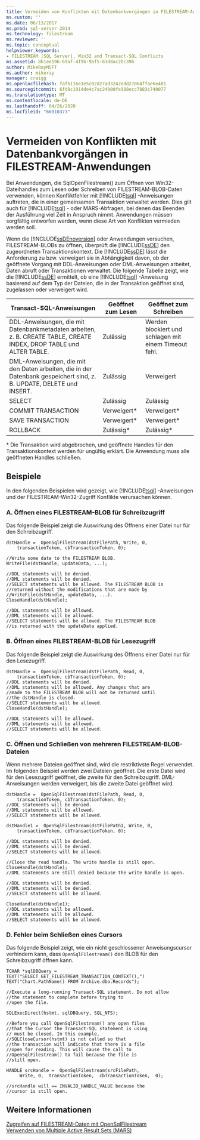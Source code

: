 ```yaml
---
title: Vermeiden von Konflikten mit Datenbankvorgängen in FILESTREAM-Anwendungen | Microsoft-Dokumentation
ms.custom: ''
ms.date: 06/13/2017
ms.prod: sql-server-2014
ms.technology: filestream
ms.reviewer: ''
ms.topic: conceptual
helpviewer_keywords:
- FILESTREAM [SQL Server], Win32 and Transact-SQL Conflicts
ms.assetid: 8b1ee196-69af-4f9b-9bf5-63d8ac2bc39b
author: MikeRayMSFT
ms.author: mikeray
manager: craigg
ms.openlocfilehash: fafb116e1e5c02d27ad3242edd27064ffae6e401
ms.sourcegitcommit: 6fd8c1914de4c7ac24900fe388ecc7883c740077
ms.translationtype: MT
ms.contentlocale: de-DE
ms.lasthandoff: 04/26/2020
ms.locfileid: "66010373"
---
```

# <a name="avoid-conflicts-with-database-operations-in-filestream-applications"></a>Vermeiden von Konflikten mit Datenbankvorgängen in FILESTREAM-Anwendungen
  Bei Anwendungen, die SqlOpenFilestream() zum Öffnen von Win32-Dateihandles zum Lesen oder Schreiben von FILESTREAM-BLOB-Daten verwenden, können Konfliktfehler mit [!INCLUDE[tsql](../../includes/tsql-md.md)] -Anweisungen auftreten, die in einer gemeinsamen Transaktion verwaltet werden. Dies gilt auch für [!INCLUDE[tsql](../../includes/tsql-md.md)] - oder MARS-Abfragen, bei denen das Beenden der Ausführung viel Zeit in Anspruch nimmt. Anwendungen müssen sorgfältig entworfen werden, wenn diese Art von Konflikten vermieden werden soll.  
  
 Wenn die [!INCLUDE[ssDEnoversion](../../includes/ssdenoversion-md.md)] oder Anwendungen versuchen, FILESTREAM-BLOBs zu öffnen, überprüft die [!INCLUDE[ssDE](../../includes/ssde-md.md)] den zugeordneten Transaktionskontext. Die [!INCLUDE[ssDE](../../includes/ssde-md.md)] lässt die Anforderung zu bzw. verweigert sie in Abhängigkeit davon, ob der geöffnete Vorgang mit DDL-Anweisungen oder DML-Anweisungen arbeitet, Daten abruft oder Transaktionen verwaltet. Die folgende Tabelle zeigt, wie die [!INCLUDE[ssDE](../../includes/ssde-md.md)] ermittelt, ob eine [!INCLUDE[tsql](../../includes/tsql-md.md)] -Anweisung basierend auf dem Typ der Dateien, die in der Transaktion geöffnet sind, zugelassen oder verweigert wird.  
  
|Transact-SQL-Anweisungen|Geöffnet zum Lesen|Geöffnet zum Schreiben|  
|------------------------------|---------------------|----------------------|  
|DDL-Anweisungen, die mit Datenbankmetadaten arbeiten, z. B. CREATE TABLE, CREATE INDEX, DROP TABLE und ALTER TABLE.|Zulässig|Werden blockiert und schlagen mit einem Timeout fehl.|  
|DML-Anweisungen, die mit den Daten arbeiten, die in der Datenbank gespeichert sind, z. B. UPDATE, DELETE und INSERT.|Zulässig|Verweigert|  
|SELECT|Zulässig|Zulässig|  
|COMMIT TRANSACTION|Verweigert*|Verweigert*|  
|SAVE TRANSACTION|Verweigert*|Verweigert*|  
|ROLLBACK|Zulässig*|Zulässig*|  
  
 \* Die Transaktion wird abgebrochen, und geöffnete Handles für den Transaktionskontext werden für ungültig erklärt. Die Anwendung muss alle geöffneten Handles schließen.  
  
## <a name="examples"></a>Beispiele  
 In den folgenden Beispielen wird gezeigt, wie [!INCLUDE[tsql](../../includes/tsql-md.md)] -Anweisungen und der FILESTREAM-Win32-Zugriff Konflikte verursachen können.  
  
### <a name="a-opening-a-filestream-blob-for-write-access"></a>A. Öffnen eines FILESTREAM-BLOB für Schreibzugriff  
 Das folgende Beispiel zeigt die Auswirkung des Öffnens einer Datei nur für den Schreibzugriff.  
  
```  
dstHandle =  OpenSqlFilestream(dstFilePath, Write, 0,  
    transactionToken, cbTransactionToken, 0);  
  
//Write some date to the FILESTREAM BLOB.  
WriteFile(dstHandle, updateData, ...);  
  
//DDL statements will be denied.  
//DML statements will be denied.  
//SELECT statements will be allowed. The FILESTREAM BLOB is  
//returned without the modifications that are made by  
//WriteFile(dstHandle, updateData, ...).  
CloseHandle(dstHandle);  
  
//DDL statements will be allowed.  
//DML statements will be allowed.  
//SELECT statements will be allowed. The FILESTREAM BLOB  
//is returned with the updateData applied.  
```  
  
### <a name="b-opening-a-filestream-blob-for-read-access"></a>B. Öffnen eines FILESTREAM-BLOB für Lesezugriff  
 Das folgende Beispiel zeigt die Auswirkung des Öffnens einer Datei nur für den Lesezugriff.  
  
```  
dstHandle =  OpenSqlFilestream(dstFilePath, Read, 0,  
    transactionToken, cbTransactionToken, 0);  
//DDL statements will be denied.  
//DML statements will be allowed. Any changes that are  
//made to the FILESTREAM BLOB will not be returned until  
//the dstHandle is closed.  
//SELECT statements will be allowed.  
CloseHandle(dstHandle);  
  
//DDL statements will be allowed.  
//DML statements will be allowed.  
//SELECT statements will be allowed.  
```  
  
### <a name="c-opening-and-closing-multiple-filestream-blob-files"></a>C. Öffnen und Schließen von mehreren FILESTREAM-BLOB-Dateien  
 Wenn mehrere Dateien geöffnet sind, wird die restriktivste Regel verwendet. Im folgenden Beispiel werden zwei Dateien geöffnet. Die erste Datei wird für den Lesezugriff geöffnet, die zweite für den Schreibzugriff. DML-Anweisungen werden verweigert, bis die zweite Datei geöffnet wird.  
  
```  
dstHandle =  OpenSqlFilestream(dstFilePath, Read, 0,  
    transactionToken, cbTransactionToken, 0);  
//DDL statements will be denied.  
//DML statements will be allowed.  
//SELECT statements will be allowed.  
  
dstHandle1 =  OpenSqlFilestream(dstFilePath1, Write, 0,  
    transactionToken, cbTransactionToken, 0);  
  
//DDL statements will be denied.  
//DML statements will be denied.  
//SELECT statements will be allowed.  
  
//Close the read handle. The write handle is still open.  
CloseHandle(dstHandle);  
//DML statements are still denied because the write handle is open.  
  
//DDL statements will be denied.  
//DML statements will be denied.  
//SELECT statements will be allowed.  
  
CloseHandle(dstHandle1);  
//DDL statements will be allowed.  
//DML statements will be allowed.  
//SELECT statements will be allowed.  
```  
  
### <a name="d-failing-to-close-a-cursor"></a>D. Fehler beim Schließen eines Cursors  
 Das folgende Beispiel zeigt, wie ein nicht geschlossener Anweisungscursor verhindern kann, dass `OpenSqlFilestream()` den BLOB für den Schreibzugriff öffnen kann.  
  
```  
TCHAR *sqlDBQuery =  
TEXT("SELECT GET_FILESTREAM_TRANSACTION_CONTEXT(),")  
TEXT("Chart.PathName() FROM Archive.dbo.Records");  
  
//Execute a long-running Transact-SQL statement. Do not allow  
//the statement to complete before trying to  
//open the file.  
  
SQLExecDirect(hstmt, sqlDBQuery, SQL_NTS);  
  
//Before you call OpenSqlFilestream() any open files  
//that the Cursor the Transact-SQL statement is using  
// must be closed. In this example,  
//SQLCloseCursor(hstmt) is not called so that  
//the transaction will indicate that there is a file  
//open for reading. This will cause the call to  
//OpenSqlFilestream() to fail because the file is  
//still open.  
  
HANDLE srcHandle =  OpenSqlFilestream(srcFilePath,  
     Write, 0,  transactionToken,  cbTransactionToken,  0);  
  
//srcHandle will == INVALID_HANDLE_VALUE because the  
//cursor is still open.  
```  
  
## <a name="see-also"></a>Weitere Informationen  
 [Zugreifen auf FILESTREAM-Daten mit OpenSqlFilestream](access-filestream-data-with-opensqlfilestream.md)   
 [Verwenden von Multiple Active Result Sets &#40;MARS&#41;](../native-client/features/using-multiple-active-result-sets-mars.md)  
  
  

